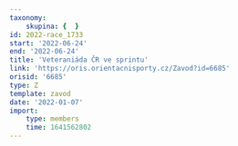 ```yaml
---
taxonomy:
    skupina: {  }
id: 2022-race_1733
start: '2022-06-24'
end: '2022-06-24'
title: 'Veteraniáda ČR ve sprintu'
link: 'https://oris.orientacnisporty.cz/Zavod?id=6685'
orisid: '6685'
type: Z
template: zavod
date: '2022-01-07'
import:
    type: members
    time: 1641562802
---
```


